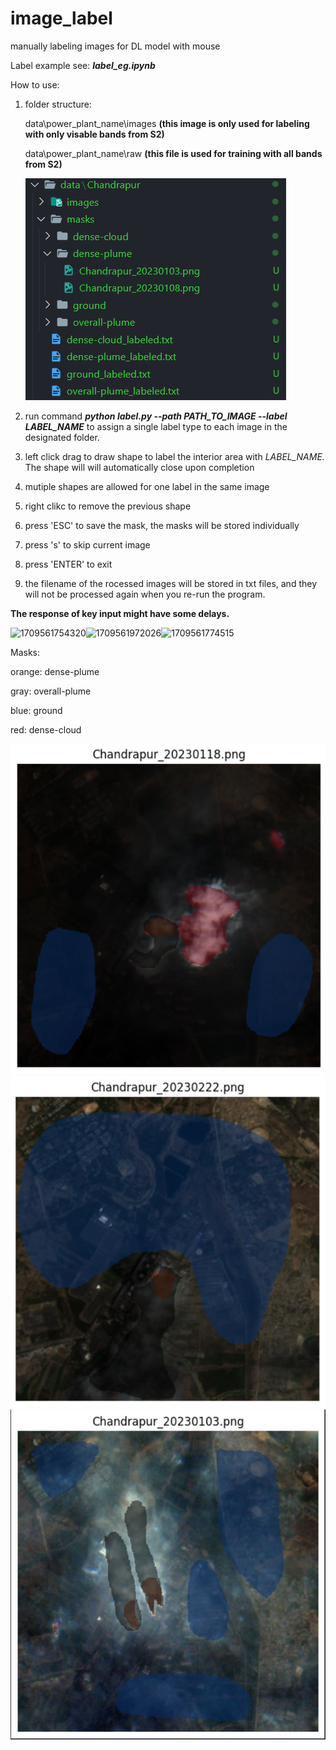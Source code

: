 # image_label

manually labeling images for DL model with mouse

Label example see: ***label_eg.ipynb***

How to use:

1. folder structure:

   data\power_plant_name\images **(this image is only used for labeling with only visable bands from S2)**

   data\power_plant_name\raw **(this file is used for training with all bands from S2)**

   ![1709561996266](image/README/1709561996266.png)
2. run command ***python label.py --path PATH_TO_IMAGE --label LABEL_NAME*** to assign a single label type to each image in the designated folder.
3. left click drag to draw shape to label the interior area with *LABEL_NAME.* The shape will will automatically close upon completion
4. mutiple shapes are allowed for one label in the same image
5. right clikc to remove the previous shape
6. press 'ESC' to save the mask, the masks will be stored individually
7. press 's' to skip current image
8. press 'ENTER' to exit
9. the filename of the rocessed images will be stored in txt files, and they will not be processed again when you re-run the program.

**The response of key input might have some delays.**

![1709561754320](https://file+.vscode-resource.vscode-cdn.net/e%3A/github/image_label/image/README/1709561754320.png)![1709561972026](https://file+.vscode-resource.vscode-cdn.net/e%3A/github/image_label/image/README/1709561972026.png)![1709561774515](https://file+.vscode-resource.vscode-cdn.net/e%3A/github/image_label/image/README/1709561774515.png)

Masks:

orange: dense-plume

gray: overall-plume

blue: ground

red: dense-cloud

![1709563115825](image/README/1709563115825.png)![1709563187130](image/README/1709563187130.png)![1709563221910](image/README/1709563221910.png)
